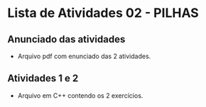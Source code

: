 # Lista de Atividades 02 - PILHAS
## Anunciado das atividades 
* Arquivo pdf com enunciado das 2 atividades.
## Atividades 1 e 2
* Arquivo em C++ contendo os 2 exercícios.

